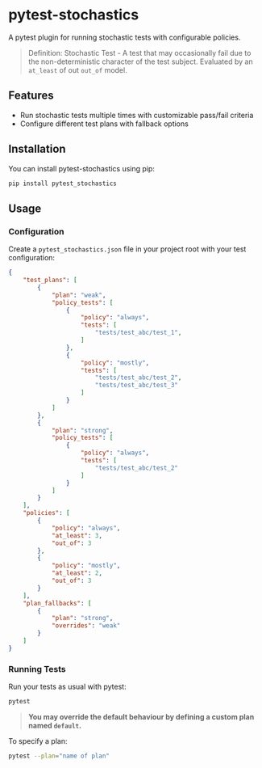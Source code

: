 # pytest-stochastics

A pytest plugin for running stochastic tests with configurable policies.

> Definition: Stochastic Test - A test that may occasionally fail due to the non-deterministic character of the test subject. Evaluated by an `at_least` of out `out_of` model.

## Features

- Run stochastic tests multiple times with customizable pass/fail criteria
- Configure different test plans with fallback options

## Installation

You can install pytest-stochastics using pip:

```bash
pip install pytest_stochastics
```

## Usage

### Configuration

Create a `pytest_stochastics.json` file in your project root with your test configuration:

```json
{
    "test_plans": [
        {
            "plan": "weak",
            "policy_tests": [
                {
                    "policy": "always",
                    "tests": [
                        "tests/test_abc/test_1", 
                    ]
                },
                {
                    "policy": "mostly",
                    "tests": [
                        "tests/test_abc/test_2",
                        "tests/test_abc/test_3"
                    ]
                }
            ]
        },
        {
            "plan": "strong",
            "policy_tests": [
                {
                    "policy": "always",
                    "tests": [
                        "tests/test_abc/test_2"
                    ]
                }
            ]
        }
    ],
    "policies": [
        {
            "policy": "always",
            "at_least": 3,
            "out_of": 3
        },
        {
            "policy": "mostly",
            "at_least": 2,
            "out_of": 3
        }
    ],
    "plan_fallbacks": [
        {
            "plan": "strong",
            "overrides": "weak"
        }
    ]
}
```

### Running Tests

Run your tests as usual with pytest:

```bash
pytest
```
> **You may override the default behaviour by defining a custom plan named `default`.**

To specify a plan:

```bash
pytest --plan="name of plan"
```
